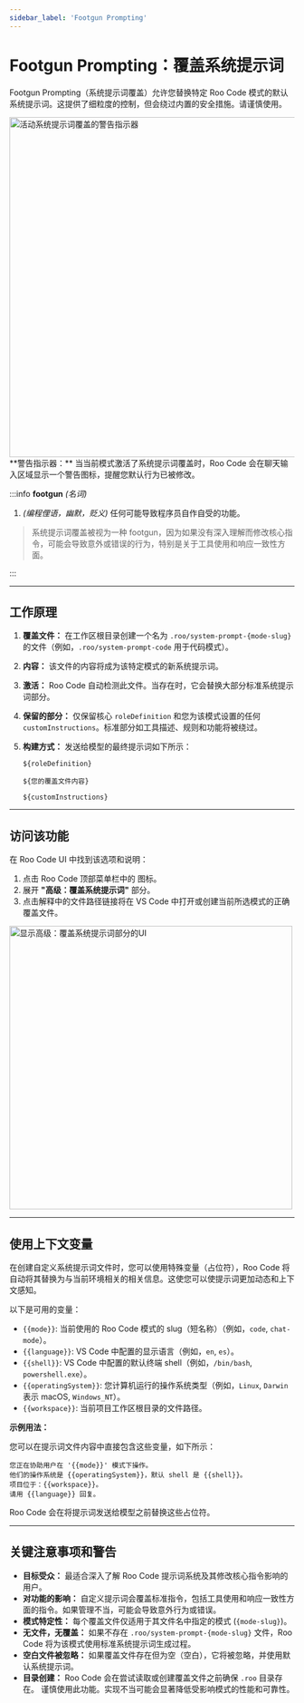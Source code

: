 ```yaml
---
sidebar_label: 'Footgun Prompting'
---
```


# Footgun Prompting：覆盖系统提示词

Footgun Prompting（系统提示词覆盖）允许您替换特定 Roo Code 模式的默认系统提示词。这提供了细粒度的控制，但会绕过内置的安全措施。请谨慎使用。

<img src="/img/footgun-prompting/footgun-prompting-1.png" alt="活动系统提示词覆盖的警告指示器" width="600" />
**警告指示器：** 当当前模式激活了系统提示词覆盖时，Roo Code 会在聊天输入区域显示一个警告图标，提醒您默认行为已被修改。


:::info **footgun** _(名词)_

1.  _(编程俚语，幽默，贬义)_ 任何可能导致程序员自作自受的功能。

> 系统提示词覆盖被视为一种 footgun，因为如果没有深入理解而修改核心指令，可能会导致意外或错误的行为，特别是关于工具使用和响应一致性方面。

:::

---

## 工作原理

1.  **覆盖文件：** 在工作区根目录创建一个名为 `.roo/system-prompt-{mode-slug}` 的文件（例如，`.roo/system-prompt-code` 用于代码模式）。
2.  **内容：** 该文件的内容将成为该特定模式的新系统提示词。
3.  **激活：** Roo Code 自动检测此文件。当存在时，它会替换大部分标准系统提示词部分。
4.  **保留的部分：** 仅保留核心 `roleDefinition` 和您为该模式设置的任何 `customInstructions`。标准部分如工具描述、规则和功能将被绕过。
5.  **构建方式：** 发送给模型的最终提示词如下所示：

    ```
    ${roleDefinition}

    ${您的覆盖文件内容}

    ${customInstructions}
    ```

---

## 访问该功能

在 Roo Code UI 中找到该选项和说明：

1.  点击 Roo Code 顶部菜单栏中的 <Codicon name="notebook" /> 图标。
2.  展开 **"高级：覆盖系统提示词"** 部分。
3.  点击解释中的文件路径链接将在 VS Code 中打开或创建当前所选模式的正确覆盖文件。

<img src="/img/footgun-prompting/footgun-prompting.png" alt="显示高级：覆盖系统提示词部分的UI" width="500" />

---

## 使用上下文变量

在创建自定义系统提示词文件时，您可以使用特殊变量（占位符），Roo Code 将自动将其替换为与当前环境相关的相关信息。这使您可以使提示词更加动态和上下文感知。

以下是可用的变量：

- `{{mode}}`: 当前使用的 Roo Code 模式的 slug（短名称）（例如，`code`, `chat-mode`）。
- `{{language}}`: VS Code 中配置的显示语言（例如，`en`, `es`）。
- `{{shell}}`: VS Code 中配置的默认终端 shell（例如，`/bin/bash`, `powershell.exe`）。
- `{{operatingSystem}}`: 您计算机运行的操作系统类型（例如，`Linux`, `Darwin` 表示 macOS, `Windows_NT`）。
- `{{workspace}}`: 当前项目工作区根目录的文件路径。

**示例用法：**

您可以在提示词文件内容中直接包含这些变量，如下所示：

```
您正在协助用户在 '{{mode}}' 模式下操作。
他们的操作系统是 {{operatingSystem}}，默认 shell 是 {{shell}}。
项目位于：{{workspace}}。
请用 {{language}} 回复。
```

Roo Code 会在将提示词发送给模型之前替换这些占位符。

---

## 关键注意事项和警告

- **目标受众：** 最适合深入了解 Roo Code 提示词系统及其修改核心指令影响的用户。
- **对功能的影响：** 自定义提示词会覆盖标准指令，包括工具使用和响应一致性方面的指令。如果管理不当，可能会导致意外行为或错误。
- **模式特定性：** 每个覆盖文件仅适用于其文件名中指定的模式 (`{mode-slug}`)。
- **无文件，无覆盖：** 如果不存在 `.roo/system-prompt-{mode-slug}` 文件，Roo Code 将为该模式使用标准系统提示词生成过程。
- **空白文件被忽略：** 如果覆盖文件存在但为空（空白），它将被忽略，并使用默认系统提示词。
- **目录创建：** Roo Code 会在尝试读取或创建覆盖文件之前确保 `.roo` 目录存在。
谨慎使用此功能。实现不当可能会显著降低受影响模式的性能和可靠性。